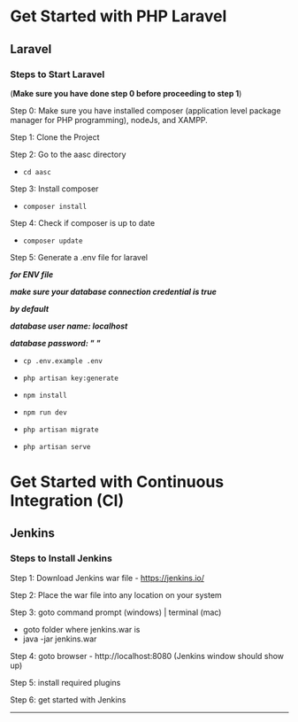 
# Get Started with PHP Laravel
## Laravel
### **Steps to Start Laravel**
(**Make sure you have done step 0 before proceeding to step 1**)

Step 0: Make sure you have installed composer (application level package manager for PHP programming), nodeJs, and XAMPP.

Step 1: Clone the Project

Step 2: Go to the aasc directory
* `cd aasc`

Step 3: Install composer 
* `composer install`

Step 4: Check if composer is up to date
* `composer update`

Step 5: Generate a .env file for laravel

**_for ENV file_**

**_make sure your database connection credential is true_**

**_by default_**

**_database user name: localhost_**

**_database password: " "_**

* `cp .env.example .env`

* `php artisan key:generate`

* `npm install`

* `npm run dev`

* `php artisan migrate`

* `php artisan serve`


# Get Started with Continuous Integration (CI)

## Jenkins
### **Steps to Install Jenkins**

Step 1: Download Jenkins war file - https://jenkins.io/

Step 2: Place the war file into any location on your system

Step 3: goto command prompt (windows) | terminal (mac)
   - goto folder where jenkins.war is
   - java -jar jenkins.war

Step 4: goto browser - http://localhost:8080 (Jenkins window should show up)

Step 5: install required plugins

Step 6: get started with Jenkins

**********

